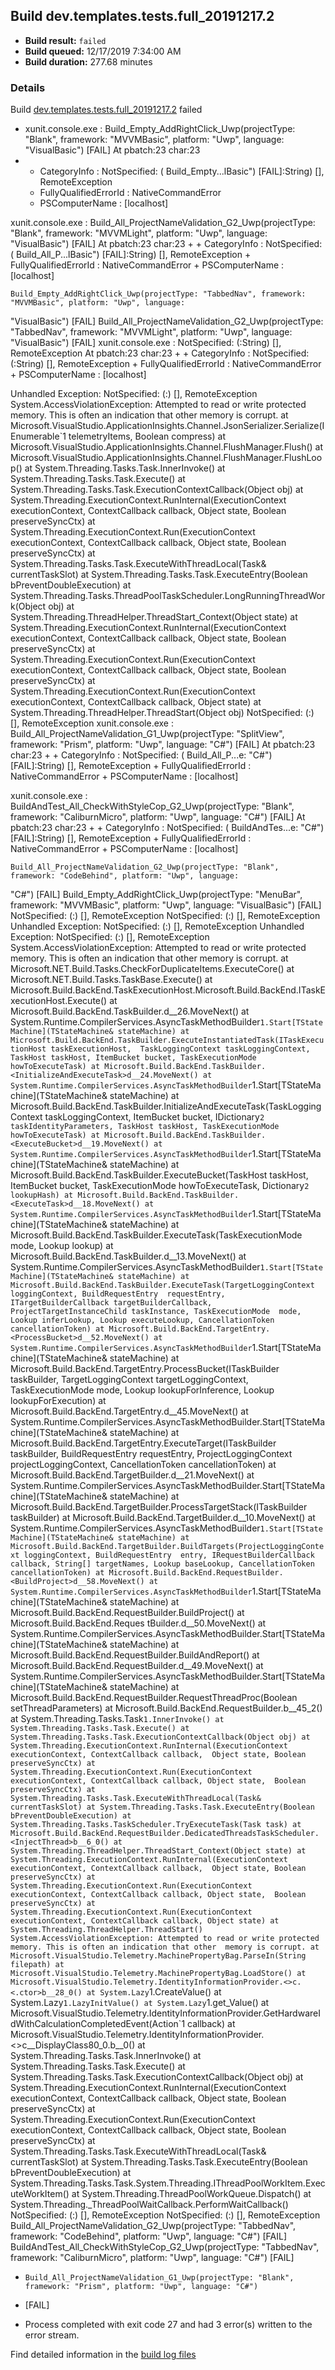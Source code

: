 ## Build dev.templates.tests.full_20191217.2
- **Build result:** `failed`
- **Build queued:** 12/17/2019 7:34:00 AM
- **Build duration:** 277.68 minutes
### Details
Build [dev.templates.tests.full_20191217.2](https://winappstudio.visualstudio.com/web/build.aspx?pcguid=a4ef43be-68ce-4195-a619-079b4d9834c2&builduri=vstfs%3a%2f%2f%2fBuild%2fBuild%2f32352) failed

+ xunit.console.exe :     Build_Empty_AddRightClick_Uwp(projectType: "Blank", framework: "MVVMBasic", platform: "Uwp", 
language: "VisualBasic") [FAIL]
At pbatch:23 char:23
+ 
    + CategoryInfo          : NotSpecified: (    Build_Empty...lBasic") [FAIL]:String) [], RemoteException
    + FullyQualifiedErrorId : NativeCommandError
    + PSComputerName        : [localhost]
 
xunit.console.exe :     Build_All_ProjectNameValidation_G2_Uwp(projectType: "Blank", framework: "MVVMLight", platform: 
"Uwp", language: "VisualBasic") [FAIL]
At pbatch:23 char:23
+ 
    + CategoryInfo          : NotSpecified: (    Build_All_P...lBasic") [FAIL]:String) [], RemoteException
    + FullyQualifiedErrorId : NativeCommandError
    + PSComputerName        : [localhost]
 
    Build_Empty_AddRightClick_Uwp(projectType: "TabbedNav", framework: "MVVMBasic", platform: "Uwp", language: 
"VisualBasic") [FAIL]
    Build_All_ProjectNameValidation_G2_Uwp(projectType: "TabbedNav", framework: "MVVMLight", platform: "Uwp", 
language: "VisualBasic") [FAIL]
xunit.console.exe : NotSpecified: (:String) [], RemoteException
At pbatch:23 char:23
+ 
    + CategoryInfo          : NotSpecified: (:String) [], RemoteException
    + FullyQualifiedErrorId : NativeCommandError
    + PSComputerName        : [localhost]
 
Unhandled Exception:
NotSpecified: (:) [], RemoteException
System.AccessViolationException: Attempted to read or write protected memory. This is often an indication that other 
memory is corrupt.
   at Microsoft.VisualStudio.ApplicationInsights.Channel.JsonSerializer.Serialize(IEnumerable`1 telemetryItems, 
Boolean compress)
   at Microsoft.VisualStudio.ApplicationInsights.Channel.FlushManager.Flush()
   at Microsoft.VisualStudio.ApplicationInsights.Channel.FlushManager.FlushLoop()
   at System.Threading.Tasks.Task.InnerInvoke()
   at System.Threading.Tasks.Task.Execute()
   at System.Threading.Tasks.Task.ExecutionContextCallback(Object obj)
   at System.Threading.ExecutionContext.RunInternal(ExecutionContext executionContext, ContextCallback callback, 
Object state, Boolean preserveSyncCtx)
   at System.Threading.ExecutionContext.Run(ExecutionContext executionContext, ContextCallback callback, Object state, 
Boolean preserveSyncCtx)
   at System.Threading.Tasks.Task.ExecuteWithThreadLocal(Task& currentTaskSlot)
   at System.Threading.Tasks.Task.ExecuteEntry(Boolean bPreventDoubleExecution)
   at System.Threading.Tasks.ThreadPoolTaskScheduler.LongRunningThreadWork(Object obj)
   at System.Threading.ThreadHelper.ThreadStart_Context(Object state)
   at System.Threading.ExecutionContext.RunInternal(ExecutionContext executionContext, ContextCallback callback, 
Object state, Boolean preserveSyncCtx)
   at System.Threading.ExecutionContext.Run(ExecutionContext executionContext, ContextCallback callback, Object state, 
Boolean preserveSyncCtx)
   at System.Threading.ExecutionContext.Run(ExecutionContext executionContext, ContextCallback callback, Object state)
   at System.Threading.ThreadHelper.ThreadStart(Object obj)
NotSpecified: (:) [], RemoteException
xunit.console.exe :     Build_All_ProjectNameValidation_G1_Uwp(projectType: "SplitView", framework: "Prism", platform: 
"Uwp", language: "C#") [FAIL]
At pbatch:23 char:23
+ 
    + CategoryInfo          : NotSpecified: (    Build_All_P...e: "C#") [FAIL]:String) [], RemoteException
    + FullyQualifiedErrorId : NativeCommandError
    + PSComputerName        : [localhost]
 
xunit.console.exe :     BuildAndTest_All_CheckWithStyleCop_G2_Uwp(projectType: "Blank", framework: "CaliburnMicro", 
platform: "Uwp", language: "C#") [FAIL]
At pbatch:23 char:23
+ 
    + CategoryInfo          : NotSpecified: (    BuildAndTes...e: "C#") [FAIL]:String) [], RemoteException
    + FullyQualifiedErrorId : NativeCommandError
    + PSComputerName        : [localhost]
 
    Build_All_ProjectNameValidation_G2_Uwp(projectType: "Blank", framework: "CodeBehind", platform: "Uwp", language: 
"C#") [FAIL]
    Build_Empty_AddRightClick_Uwp(projectType: "MenuBar", framework: "MVVMBasic", platform: "Uwp", language: 
"VisualBasic") [FAIL]
NotSpecified: (:) [], RemoteException
NotSpecified: (:) [], RemoteException
Unhandled Exception:
NotSpecified: (:) [], RemoteException
Unhandled Exception:
NotSpecified: (:) [], RemoteException
System.AccessViolationException: Attempted to read or write protected memory. This is often an indication that other 
memory is corrupt.
   at Microsoft.NET.Build.Tasks.CheckForDuplicateItems.ExecuteCore()
   at Microsoft.NET.Build.Tasks.TaskBase.Execute()
   at Microsoft.Build.BackEnd.TaskExecutionHost.Microsoft.Build.BackEnd.ITaskExecutionHost.Execute()
   at Microsoft.Build.BackEnd.TaskBuilder.<ExecuteInstantiatedTask>d__26.MoveNext()
   at System.Runtime.CompilerServices.AsyncTaskMethodBuilder`1.Start[TStateMachine](TStateMachine& stateMachine)
   at Microsoft.Build.BackEnd.TaskBuilder.ExecuteInstantiatedTask(ITaskExecutionHost taskExecutionHost, 
TaskLoggingContext taskLoggingContext, TaskHost taskHost, ItemBucket bucket, TaskExecutionMode howToExecuteTask)
   at Microsoft.Build.BackEnd.TaskBuilder.<InitializeAndExecuteTask>d__24.MoveNext()
   at System.Runtime.CompilerServices.AsyncTaskMethodBuilder`1.Start[TStateMachine](TStateMachine& stateMachine)
   at Microsoft.Build.BackEnd.TaskBuilder.InitializeAndExecuteTask(TaskLoggingContext taskLoggingContext, ItemBucket 
bucket, IDictionary`2 taskIdentityParameters, TaskHost taskHost, TaskExecutionMode howToExecuteTask)
   at Microsoft.Build.BackEnd.TaskBuilder.<ExecuteBucket>d__19.MoveNext()
   at System.Runtime.CompilerServices.AsyncTaskMethodBuilder`1.Start[TStateMachine](TStateMachine& stateMachine)
   at Microsoft.Build.BackEnd.TaskBuilder.ExecuteBucket(TaskHost taskHost, ItemBucket bucket, TaskExecutionMode 
howToExecuteTask, Dictionary`2 lookupHash)
   at Microsoft.Build.BackEnd.TaskBuilder.<ExecuteTask>d__18.MoveNext()
   at System.Runtime.CompilerServices.AsyncTaskMethodBuilder`1.Start[TStateMachine](TStateMachine& stateMachine)
   at Microsoft.Build.BackEnd.TaskBuilder.ExecuteTask(TaskExecutionMode mode, Lookup lookup)
   at Microsoft.Build.BackEnd.TaskBuilder.<ExecuteTask>d__13.MoveNext()
   at System.Runtime.CompilerServices.AsyncTaskMethodBuilder`1.Start[TStateMachine](TStateMachine& stateMachine)
   at Microsoft.Build.BackEnd.TaskBuilder.ExecuteTask(TargetLoggingContext loggingContext, BuildRequestEntry 
requestEntry, ITargetBuilderCallback targetBuilderCallback, ProjectTargetInstanceChild taskInstance, TaskExecutionMode 
mode, Lookup inferLookup, Lookup executeLookup, CancellationToken cancellationToken)
   at Microsoft.Build.BackEnd.TargetEntry.<ProcessBucket>d__52.MoveNext()
   at System.Runtime.CompilerServices.AsyncTaskMethodBuilder`1.Start[TStateMachine](TStateMachine& stateMachine)
   at Microsoft.Build.BackEnd.TargetEntry.ProcessBucket(ITaskBuilder taskBuilder, TargetLoggingContext 
targetLoggingContext, TaskExecutionMode mode, Lookup lookupForInference, Lookup lookupForExecution)
   at Microsoft.Build.BackEnd.TargetEntry.<ExecuteTarget>d__45.MoveNext()
   at System.Runtime.CompilerServices.AsyncTaskMethodBuilder.Start[TStateMachine](TStateMachine& stateMachine)
   at Microsoft.Build.BackEnd.TargetEntry.ExecuteTarget(ITaskBuilder taskBuilder, BuildRequestEntry requestEntry, 
ProjectLoggingContext projectLoggingContext, CancellationToken cancellationToken)
   at Microsoft.Build.BackEnd.TargetBuilder.<ProcessTargetStack>d__21.MoveNext()
   at System.Runtime.CompilerServices.AsyncTaskMethodBuilder.Start[TStateMachine](TStateMachine& stateMachine)
   at Microsoft.Build.BackEnd.TargetBuilder.ProcessTargetStack(ITaskBuilder taskBuilder)
   at Microsoft.Build.BackEnd.TargetBuilder.<BuildTargets>d__10.MoveNext()
   at System.Runtime.CompilerServices.AsyncTaskMethodBuilder`1.Start[TStateMachine](TStateMachine& stateMachine)
   at Microsoft.Build.BackEnd.TargetBuilder.BuildTargets(ProjectLoggingContext loggingContext, BuildRequestEntry 
entry, IRequestBuilderCallback callback, String[] targetNames, Lookup baseLookup, CancellationToken cancellationToken)
   at Microsoft.Build.BackEnd.RequestBuilder.<BuildProject>d__58.MoveNext()
   at System.Runtime.CompilerServices.AsyncTaskMethodBuilder`1.Start[TStateMachine](TStateMachine& stateMachine)
   at Microsoft.Build.BackEnd.RequestBuilder.BuildProject()
   at Microsoft.Build.BackEnd.Reques
tBuilder.<BuildAndReport>d__50.MoveNext()
   at System.Runtime.CompilerServices.AsyncTaskMethodBuilder.Start[TStateMachine](TStateMachine& stateMachine)
   at Microsoft.Build.BackEnd.RequestBuilder.BuildAndReport()
   at Microsoft.Build.BackEnd.RequestBuilder.<RequestThreadProc>d__49.MoveNext()
   at System.Runtime.CompilerServices.AsyncTaskMethodBuilder.Start[TStateMachine](TStateMachine& stateMachine)
   at Microsoft.Build.BackEnd.RequestBuilder.RequestThreadProc(Boolean setThreadParameters)
   at Microsoft.Build.BackEnd.RequestBuilder.<StartBuilderThread>b__45_2()
   at System.Threading.Tasks.Task`1.InnerInvoke()
   at System.Threading.Tasks.Task.Execute()
   at System.Threading.Tasks.Task.ExecutionContextCallback(Object obj)
   at System.Threading.ExecutionContext.RunInternal(ExecutionContext executionContext, ContextCallback callback, 
Object state, Boolean preserveSyncCtx)
   at System.Threading.ExecutionContext.Run(ExecutionContext executionContext, ContextCallback callback, Object state, 
Boolean preserveSyncCtx)
   at System.Threading.Tasks.Task.ExecuteWithThreadLocal(Task& currentTaskSlot)
   at System.Threading.Tasks.Task.ExecuteEntry(Boolean bPreventDoubleExecution)
   at System.Threading.Tasks.TaskScheduler.TryExecuteTask(Task task)
   at Microsoft.Build.BackEnd.RequestBuilder.DedicatedThreadsTaskScheduler.<InjectThread>b__6_0()
   at System.Threading.ThreadHelper.ThreadStart_Context(Object state)
   at System.Threading.ExecutionContext.RunInternal(ExecutionContext executionContext, ContextCallback callback, 
Object state, Boolean preserveSyncCtx)
   at System.Threading.ExecutionContext.Run(ExecutionContext executionContext, ContextCallback callback, Object state, 
Boolean preserveSyncCtx)
   at System.Threading.ExecutionContext.Run(ExecutionContext executionContext, ContextCallback callback, Object state)
   at System.Threading.ThreadHelper.ThreadStart()
System.AccessViolationException: Attempted to read or write protected memory. This is often an indication that other 
memory is corrupt.
   at Microsoft.VisualStudio.Telemetry.MachinePropertyBag.ParseIn(String filepath)
   at Microsoft.VisualStudio.Telemetry.MachinePropertyBag.LoadStore()
   at Microsoft.VisualStudio.Telemetry.IdentityInformationProvider.<>c.<.ctor>b__28_0()
   at System.Lazy`1.CreateValue()
   at System.Lazy`1.LazyInitValue()
   at System.Lazy`1.get_Value()
   at Microsoft.VisualStudio.Telemetry.IdentityInformationProvider.GetHardwareIdWithCalculationCompletedEvent(Action`1 
callback)
   at Microsoft.VisualStudio.Telemetry.IdentityInformationProvider.<>c__DisplayClass80_0.<Initialize>b__0()
   at System.Threading.Tasks.Task.InnerInvoke()
   at System.Threading.Tasks.Task.Execute()
   at System.Threading.Tasks.Task.ExecutionContextCallback(Object obj)
   at System.Threading.ExecutionContext.RunInternal(ExecutionContext executionContext, ContextCallback callback, 
Object state, Boolean preserveSyncCtx)
   at System.Threading.ExecutionContext.Run(ExecutionContext executionContext, ContextCallback callback, Object state, 
Boolean preserveSyncCtx)
   at System.Threading.Tasks.Task.ExecuteWithThreadLocal(Task& currentTaskSlot)
   at System.Threading.Tasks.Task.ExecuteEntry(Boolean bPreventDoubleExecution)
   at System.Threading.Tasks.Task.System.Threading.IThreadPoolWorkItem.ExecuteWorkItem()
   at System.Threading.ThreadPoolWorkQueue.Dispatch()
   at System.Threading._ThreadPoolWaitCallback.PerformWaitCallback()
NotSpecified: (:) [], RemoteException
NotSpecified: (:) [], RemoteException
    Build_All_ProjectNameValidation_G2_Uwp(projectType: "TabbedNav", framework: "CodeBehind", platform: "Uwp", 
language: "C#") [FAIL]
    BuildAndTest_All_CheckWithStyleCop_G2_Uwp(projectType: "TabbedNav", framework: "CaliburnMicro", platform: "Uwp", 
language: "C#") [FAIL]

+     Build_All_ProjectNameValidation_G1_Uwp(projectType: "Blank", framework: "Prism", platform: "Uwp", language: "C#") 

+ [FAIL]

+ Process completed with exit code 27 and had 3 error(s) written to the error stream.

Find detailed information in the [build log files]()
